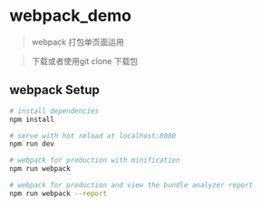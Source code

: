 # webpack_demo
> webpack 打包单页面运用

> 下载或者使用git clone 下载包

## webpack Setup

``` bash
# install dependencies
npm install

# serve with hot reload at localhost:8080
npm run dev

# webpack for production with minification
npm run webpack

# webpack for production and view the bundle analyzer report
npm run webpack --report
